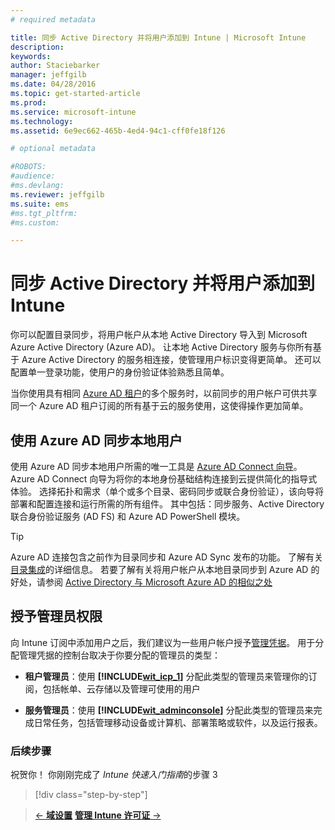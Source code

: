 ```yaml
---
# required metadata

title: 同步 Active Directory 并将用户添加到 Intune | Microsoft Intune
description:
keywords:
author: Staciebarker
manager: jeffgilb
ms.date: 04/28/2016
ms.topic: get-started-article
ms.prod:
ms.service: microsoft-intune
ms.technology:
ms.assetid: 6e9ec662-465b-4ed4-94c1-cff0fe18f126

# optional metadata

#ROBOTS:
#audience:
#ms.devlang:
ms.reviewer: jeffgilb
ms.suite: ems
#ms.tgt_pltfrm:
#ms.custom:

---
```



# 同步 Active Directory 并将用户添加到 Intune
你可以配置目录同步，将用户帐户从本地 Active Directory 导入到 Microsoft Azure Active Directory (Azure AD)。 让本地 Active Directory 服务与你所有基于 Azure Active Directory 的服务相连接，使管理用户标识变得更简单。 还可以配置单一登录功能，使用户的身份验证体验熟悉且简单。

当你使用具有相同 [Azure AD 租户](http://technet.microsoft.com/library/jj573650.aspx#BKMK_WhatIsAnAzureADTenant)的多个服务时，以前同步的用户帐户可供共享同一个 Azure AD 租户订阅的所有基于云的服务使用，这使得操作更加简单。

## 使用 Azure AD 同步本地用户
使用 Azure AD 同步本地用户所需的唯一工具是 [Azure AD Connect 向导](https://www.microsoft.com/download/details.aspx?id=47594)。 Azure AD Connect 向导为将你的本地身份基础结构连接到云提供简化的指导式体验。  选择拓扑和需求（单个或多个目录、密码同步或联合身份验证），该向导将部署和配置连接和运行所需的所有组件。 其中包括：同步服务、Active Directory 联合身份验证服务 (AD FS) 和 Azure AD PowerShell 模块。

> [!TIP]
> Azure AD 连接包含之前作为目录同步和 Azure AD Sync 发布的功能。 了解有关[目录集成](http://technet.microsoft.com/library/jj573653.aspx)的详细信息。 若要了解有关将用户帐户从本地目录同步到 Azure AD 的好处，请参阅 [Active Directory 与 Microsoft Azure AD 的相似之处](http://technet.microsoft.com/library/dn518177.aspx)

## 授予管理员权限
向 Intune 订阅中添加用户之后，我们建议为一些用户帐户授予[管理凭据](administrative-accounts-websites-perms.md)。 用于分配管理凭据的控制台取决于你要分配的管理员的类型：

-   **租户管理员**：使用 **[!INCLUDE[wit_icp_1](../includes/wit_icp_1_md.md)]** 分配此类型的管理员来管理你的订阅，包括帐单、云存储以及管理可使用的用户

-   **服务管理员**：使用 **[!INCLUDE[wit_adminconsole](../includes/wit_adminconsole_md.md)]** 分配此类型的管理员来完成日常任务，包括管理移动设备或计算机、部署策略或软件，以及运行报表。


### 后续步骤
祝贺你！ 你刚刚完成了 *Intune 快速入门指南*的步骤 3

>[!div class="step-by-step"]

>[&larr; **域设置**](.\start-with-a-paid-subscription-to-microsoft-intune-step-2.md)     [**管理 Intune 许可证** &rarr;](.\start-with-a-paid-subscription-to-microsoft-intune-step-4.md)  


<!--HONumber=May16_HO2-->


